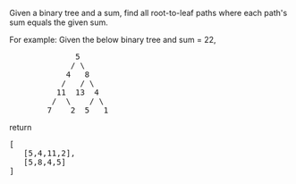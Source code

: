 Given a binary tree and a sum, find all root-to-leaf paths where each path's sum equals the given sum.

For example:
Given the below binary tree and sum = 22,

<pre>
              5
             / \
            4   8
           /   / \
          11  13  4
         /  \    / \
        7    2  5   1
</pre>
return
<pre>
[
   [5,4,11,2],
   [5,8,4,5]
]
</pre>
